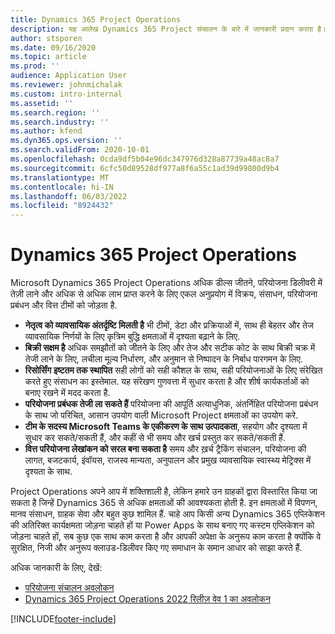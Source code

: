```yaml
---
title: Dynamics 365 Project Operations
description: यह आलेख Dynamics 365 Project संचालन के बारे में जानकारी प्रदान करता है।
author: stsporen
ms.date: 09/16/2020
ms.topic: article
ms.prod: ''
audience: Application User
ms.reviewer: johnmichalak
ms.custom: intro-internal
ms.assetid: ''
ms.search.region: ''
ms.search.industry: ''
ms.author: kfend
ms.dyn365.ops.version: ''
ms.search.validFrom: 2020-10-01
ms.openlocfilehash: 0cda9df5b04e96dc347976d328a87739a48ac8a7
ms.sourcegitcommit: 6cfc50d89528df977a8f6a55c1ad39d99800d9b4
ms.translationtype: MT
ms.contentlocale: hi-IN
ms.lasthandoff: 06/03/2022
ms.locfileid: "8924432"
---
```

# <a name="dynamics-365-project-operations"></a>Dynamics 365 Project Operations

Microsoft Dynamics 365 Project Operations अधिक डील्स जीतने, परियोजना डिलीवरी में तेज़ी लाने और अधिक से अधिक लाभ प्राप्त करने के लिए एकल अनुप्रयोग में विक्रय, संसाधन, परियोजना प्रबंधन और वित्त टीमों को जोड़ता है.

-   **नेतृत्व को व्यावसायिक अंतर्दृष्टि मिलती है** भी टीमों, डेटा और प्रक्रियाओं में, साथ ही बेहतर और तेज व्यावसायिक निर्णयों के लिए कृत्रिम बुद्धि क्षमताओं में दृश्यता बढ़ाने के लिए.
-   **बिक्री सक्षम है** अधिक समझौतों को जीतने के लिए और तेज और सटीक कोट के साथ बिक्री चक्र में तेजी लाने के लिए, लचीला मूल्य निर्धारण, और अनुमान से निष्पादन के निर्बाध पारगमन के लिए.
-   **रिसोर्सिंग इष्टतम तक स्थापित** सही लोगों को सही कौशल के साथ, सही परियोजनाओं के लिए संरेखित करते हुए संसाधन का इस्तेमाल. यह संरेखण गुणवत्ता में सुधार करता है और शीर्ष कार्यकर्ताओं को बनाए रखने में मदद करता है.
-   **परियोजना प्रबंधक तेजी ला सकते हैं** परियोजना की आपूर्ति अत्याधुनिक, अंतर्निहित परियोजना प्रबंधन के साथ जो परिचित, आसान उपयोग वाली Microsoft Project क्षमताओं का उपयोग करे.
-   **टीम के सदस्य Microsoft Teams के एकीकरण के साथ उत्पादकता**, सहयोग और दृश्यता में सुधार कर सकते/सकती हैं, और कहीं से भी समय और खर्च प्रस्तुत कर सकते/सकती हैं.
-   **वित्त परियोजना लेखांकन को सरल बना सकता है** समय और ख़र्च ट्रैकिंग संचालन, परियोजना की लागत, बजटकार्य, इंवॉयस, राजस्व मान्यता, अनुपालन और प्रमुख व्यावसायिक स्वास्थ्य मेट्रिक्स में दृश्यता के साथ.

Project Operations अपने आप में शक्तिशाली है, लेकिन हमारे उन ग्राहकों द्वारा विस्तारित किया जा सकता है जिन्हें Dynamics 365 से अधिक क्षमताओं की आवश्यकता होती है. इन क्षमताओं में विपणन, मानव संसाधन, ग्राहक सेवा और बहुत कुछ शामिल हैं. चाहे आप किसी अन्य Dynamics 365 एप्लिकेशन की अतिरिक्त कार्यक्षमता जोड़ना चाहते हों या Power Apps के साथ बनाए गए कस्टम एप्लिकेशन को जोड़ना चाहते हों, सब कुछ एक साथ काम करता है और आपकी अपेक्षा के अनुरूप काम करता है क्योंकि वे सुरक्षित, निजी और अनुरूप क्लाउड-डिलीवर किए गए समाधान के समान आधार को साझा करते हैं.

अधिक जानकारी के लिए, देखें:

- [परियोजना संचालन अवलोकन](https://dynamics.microsoft.com/en-us/project-operations/overview/)
- [Dynamics 365 Project Operations 2022 रिलीज़ वेव 1 का अवलोकन](/dynamics365-release-plan/2022wave1/finance-operations/dynamics365-project-operations/)


[!INCLUDE[footer-include](includes/footer-banner.md)]
